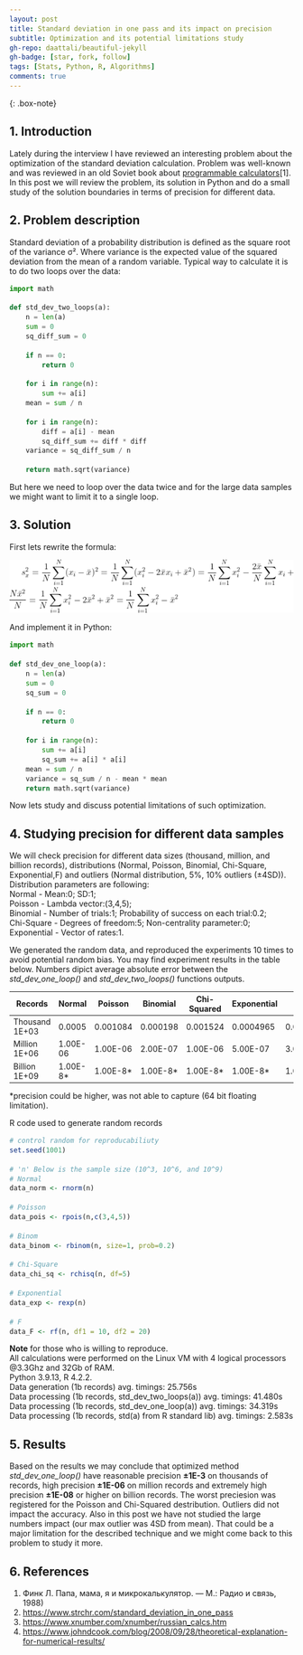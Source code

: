 ```yaml
---
layout: post
title: Standard deviation in one pass and its impact on precision
subtitle: Optimization and its potential limitations study
gh-repo: daattali/beautiful-jekyll
gh-badge: [star, fork, follow]
tags: [Stats, Python, R, Algorithms]
comments: true
---
```


{: .box-note}

## 1. Introduction
Lately during the interview I have reviewed an interesting problem about the optimization of the standard deviation calculation. Problem was well-known and was reviewed in an old Soviet book 
about [programmable calculators](https://www.xnumber.com/xnumber/russian_calcs.htm)[1].  In this post we will review the problem, its solution in Python and do a small study of the solution boundaries in terms of precision for different data. 

## 2. Problem description
Standard deviation of a probability distribution is defined as the square root of the variance σ². Where variance is the expected value of the squared deviation from the mean of a random variable.
Typical way to calculate it is to do two loops over the data:

```python
import math

def std_dev_two_loops(a):
    n = len(a)
    sum = 0
    sq_diff_sum = 0
	
    if n == 0:
        return 0
    
    for i in range(n):
        sum += a[i]		
    mean = sum / n
    
    for i in range(n):
        diff = a[i] - mean
        sq_diff_sum += diff * diff
    variance = sq_diff_sum / n
    
    return math.sqrt(variance)
```
But here we need to loop over the data twice and for the large data samples we might want to limit it to a single loop.

## 3. Solution
First lets rewrite the formula: 

![Formula for STD](https://github.com/vvzhukov/vvzhukov.github.io/blob/master/assets/img/Opt_STD_CodeCogsEqn.png?raw=true)   

And implement it in Python:  

```python
import math

def std_dev_one_loop(a):
    n = len(a)
    sum = 0
    sq_sum = 0
	
    if n == 0:
        return 0
    
    for i in range(n):
        sum += a[i]
        sq_sum += a[i] * a[i]
    mean = sum / n
    variance = sq_sum / n - mean * mean
    return math.sqrt(variance)
```
Now lets study and discuss potential limitations of such optimization.  

## 4. Studying precision for different data samples

We will check precision for different data sizes (thousand, million, and billion records), 
distributions (Normal, Poisson, Binomial, Chi-Square, Exponential,F) and outliers (Normal distribution, 5%, 10% outliers (±4SD)).  
Distribution parameters are following:  
Normal - Mean:0; SD:1;   
Poisson - Lambda vector:(3,4,5);  
Binomial - Number of trials:1; Probability of success on each trial:0.2;  
Chi-Square - Degrees of freedom:5; Non-centrality parameter:0;   
Exponential - Vector of rates:1.  

We generated the random data, and reproduced the experiments 10 times to avoid potential random bias. You may find experiment results in the table below. Numbers dipict average absolute error between the *std_dev_one_loop()* and *std_dev_two_loops()* functions outputs.  

  
| Records | Normal | Poisson | Binomial | Chi-Squared | Exponential | F | Normal+Outliers 5% | Normal+Outliers 10% |
|---|---|---|---|---|---|---|---|---|
| Thousand 1E+03 | 0.0005 | 0.001084 | 0.000198 | 0.001524 | 0.0004965 | 0.000311 | 0.00064 | 0.00092 |
| Million 1E+06 | 1.00E-06 | 1.00E-06 | 2.00E-07 | 1.00E-06 | 5.00E-07 | 3.00E-07 | 1.00E-06 | 2.00E-07 |
| Billion 1E+09 | 1.00E-8* | 1.00E-8* | 1.00E-8* | 1.00E-8* | 1.00E-8* | 1.00E-8* | 1.00E-8* | 1.00E-8* |  

*precision could be higher, was not able to capture (64 bit floating limitation). 

R code used to generate random records
```R
# control random for reproducabiliuty
set.seed(1001)

# 'n' Below is the sample size (10^3, 10^6, and 10^9)
# Normal
data_norm <- rnorm(n)

# Poisson
data_pois <- rpois(n,c(3,4,5))

# Binom
data_binom <- rbinom(n, size=1, prob=0.2)

# Chi-Square
data_chi_sq <- rchisq(n, df=5)

# Exponential
data_exp <- rexp(n)

# F
data_F <- rf(n, df1 = 10, df2 = 20)
```
**Note** for those who is willing to reproduce.   
All calculations were performed on the Linux VM with 4 logical processors @3.3Ghz and 32Gb of RAM.  
Python 3.9.13, R 4.2.2.  
Data generation (1b records) avg. timings: 25.756s  
Data processing (1b records, std_dev_two_loops(a)) avg. timings: 41.480s    
Data processing (1b records, std_dev_one_loop(a)) avg. timings: 34.319s     
Data processing (1b records, std(a) from R standard lib) avg. timings: 2.583s  

## 5. Results

Based on the results we may conclude that optimized method *std_dev_one_loop()* have reasonable precision **±1E-3** on thousands of records,
high precision **±1E-06** on million records and extremely high precision **±1E-08** or higher on billion records. The worst preciesion was registered for the Poisson and Chi-Squared destribution.
Outliers did not impact the accuracy. Also in this post we have not studied the large numbers impact (our max outlier was 4SD from mean). That could be a major limitation for the described technique and we might come back to this problem to study it more.


## 6. References
1. Финк Л. Папа, мама, я и микрокалькулятор. — М.: Радио и связь, 1988)
2. https://www.strchr.com/standard_deviation_in_one_pass
3. https://www.xnumber.com/xnumber/russian_calcs.htm
4. https://www.johndcook.com/blog/2008/09/28/theoretical-explanation-for-numerical-results/

